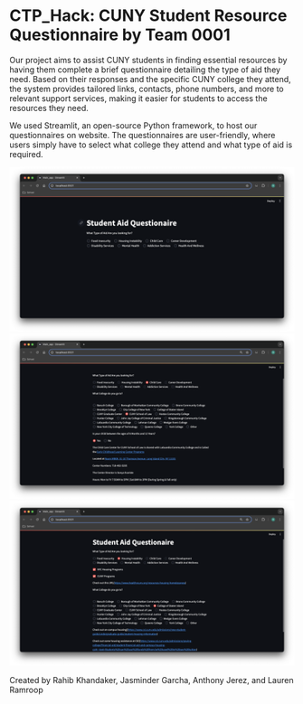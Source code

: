 # CTP_Hack: CUNY Student Resource Questionnaire by Team 0001

Our project aims to assist CUNY students in finding essential resources by having them complete a brief questionnaire detailing the type of aid they need. Based on their responses and the specific CUNY college they attend, the system provides tailored links, contacts, phone numbers, and more to relevant support services, making it easier for students to access the resources they need.

We used Streamlit, an open-source Python framework, to host our questionnaires on website. The questionnaires are user-friendly, where users simply have to select what college they attend and what type of aid is required.

<img src="App Screenshots/ScreenShot 1.png"/> <img src="App Screenshots/Screenshot 2.png"/> <img src="App Screenshots/Screenshot 3.png"/> 


Created by Rahib Khandaker, Jasminder Garcha, Anthony Jerez, and Lauren Ramroop
